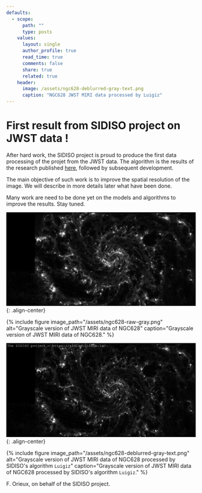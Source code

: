 ```yaml
---
defaults:
  - scope:
      path: ""
      type: posts
    values:
      layout: single
      author_profile: true
      read_time: true
      comments: false
      share: true
      related: true
    header:
      image: /assets/ngc628-deblurred-gray-text.png
      caption: "NGC628 JWST MIRI data processed by Luigiz"
---
```


# First result from SIDISO project on JWST data !

After hard work, the SIDISO project is proud to produce the first data
processing of the projet from the JWST data. The algorithm is the results of the
research published [here](https://doi.org/10.1109/TCI.2020.2998170), followed by
subsequent development.

The main objective of such work is to improve the spatial resolution of the
image. We will describe in more details later what have been done.

Many work are need to be done yet on the models and algorithms to improve the
results. Stay tuned.


 ![NGC628 raw](/assets/ngc628-raw-gray.png){: .align-center}

{% include figure image_path="/assets/ngc628-raw-gray.png" alt="Grayscale version of JWST MIRI data of NGC628" caption="Grayscale version of JWST MIRI data of NGC628." %}

 ![NGC628 deblurred](/assets/ngc628-deblurred-gray-text.png){: .align-center}

{% include figure image_path="/assets/ngc628-deblurred-gray-text.png" alt="Grayscale version of JWST MIRI data of NGC628 processed by SIDISO's algorithm `Luigiz`" caption="Grayscale version of JWST MIRI data of NGC628 processed by SIDISO's algorithm `Luigiz`." %}

F. Orieux, on behalf of the SIDISO project.
